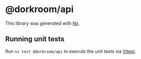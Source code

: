 # @dorkroom/api

This library was generated with [Nx](https://nx.dev).

## Running unit tests

Run `nx test @dorkroom/api` to execute the unit tests via [Vitest](https://vitest.dev/).
